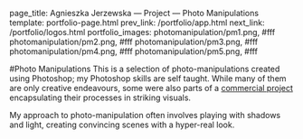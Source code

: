 page_title: Agnieszka Jerzewska — Project — Photo Manipulations
template: portfolio-page.html
prev_link: /portfolio/app.html
next_link: /portfolio/logos.html
portfolio_images: photomanipulation/pm1.png, #fff
    photomanipulation/pm2.png, #fff
    photomanipulation/pm3.png, #fff
    photomanipulation/pm4.png, #fff
    photomanipulation/pm5.png, #fff
    
    
#Photo Manipulations
This is a selection of photo-manipulations created using Photoshop; my Photoshop skills are self taught. 
While many of them are only creative endeavours, some were also parts of a [commercial project](/portfolio/waterbysun.html) encapsulating their processes
in striking visuals.

My approach to photo-manipulation often involves playing with shadows and light, creating convincing scenes with a hyper-real look.